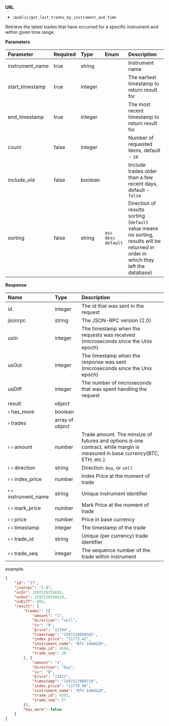 **URL** 

- `/public/get_last_trades_by_instrument_and_time`

Retrieve the latest trades that have occurred for a specific instrument and within given time range.



**Parameters** 

| Parameter       | Required | Type    | Enum                   | Description                                                  |
| :-------------- | :------- | :------ | :--------------------- | :----------------------------------------------------------- |
| instrument_name | true     | string  |                        | Instrument name                                              |
| start_timestamp | true     | integer |                        | The earliest timestamp to return result for                  |
| end_timestamp   | true     | integer |                        | The most recent timestamp to return result for               |
| count           | false    | integer |                        | Number of requested items, default - `10`                    |
| include_old     | false    | boolean |                        | Include trades older than a few recent days, default - `false` |
| sorting         | false    | string  | `asc` `desc` `default` | Direction of results sorting (`default` value means no sorting, results will be returned in order in which they left the database) |



**Response**

| Name                 | Type              | Description                                        |
| :------------------- | :---------------- | :------------------------------------------------- |
| id                   | integer           | The id that was sent in the request                |
| jsonrpc              | string            | The JSON-RPC version (2.0)                         |
| usIn                 | integer           | The timestamp when the requests was received (microseconds since the Unix epoch)                                         |
| usOut                | integer           | The timestamp when the response was sent (microseconds since the Unix epoch)                                         |
| usDiff               | integer           | The number of microseconds that was spent handling the request                                               |
| result               | *object*          |                                                    |
| › has_more           | boolean           |                                                    |
| › trades             | array of *object* |                                                    |
| ›  › amount          | number            | Trade amount. The minsize of futures and options is one contract, while margin is measured in base currency(BTC, ETH, etc.).                                      |
| ›  › direction       | string            | Direction: `buy`, or `sell`                        |
| ›  › index_price     | number            | Index Price at the moment of trade                 |
| ›  › instrument_name | string            | Unique instrument identifier                       |
| ›  › mark_price      | number            | Mark Price at the moment of trade                  |
| ›  › price           | number            | Price in base currency                             |
| ›  › timestamp       | integer           | The timestamp of the trade                         |
| ›  › trade_id        | string            | Unique (per currency) trade identifier             |
| ›  › trade_seq       | integer           | The sequence number of the trade within instrument |

example:

```json
{
	"id": "17",
	"jsonrpc": "2.0",
	"usIn": 1597129255816,
	"usOut": 1597129256618,
	"usDiff": 802,
	"result": {
		"trades": [{
			"amount": "1",
			"direction": "sell",
			"iv": "0",
			"price": "11794",
			"timestamp": "1597128058502",
			"index_price": "11773.42",
			"instrument_name": "BTC-14AUG20",
			"trade_id": 4504,
			"trade_seq": 28
		}, {
			"amount": "1",
			"direction": "buy",
			"iv": "0",
			"price": "11821",
			"timestamp": "1597127989718",
			"index_price": "11778.96",
			"instrument_name": "BTC-14AUG20",
			"trade_id": 4503,
			"trade_seq": 27
		}],
		"has_more": false
	}
}
```

